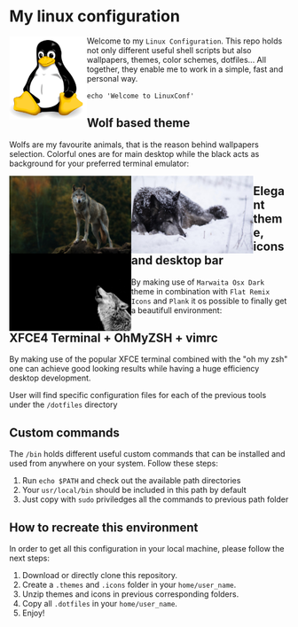 # My linux configuration

<img align="left" height="150" width="140" src="logo.png">

Welcome to my `Linux Configuration`. This repo holds not only different useful
shell scripts but also wallpapers, themes, color schemes, dotfiles... All
together, they enable me to work in a simple, fast and personal way. 

```shell
echo 'Welcome to LinuxConf'
```

## Wolf based theme

Wolfs are my favourite animals, that is the reason behind wallpapers selection.
Colorful ones are for main desktop while the black acts as background for your
preferred terminal emulator:

<img align="left" height="140" width="220" src="wallpapers/wolf_summer.jpg">
<img align="left" height="140" width="220" src="wallpapers/wolf_winter.jpg">
<img align="left" height="140" width="220" src="wallpapers/bash_wallpaper.png">

## Elegant theme, icons and desktop bar

By making use of `Marwaita Osx Dark` theme in combination with `Flat Remix
Icons` and `Plank` it os possible to finally get a beautifull environment:

## XFCE4 Terminal + OhMyZSH + vimrc

By making use of the popular XFCE terminal combined with the "oh my zsh" one
can achieve good looking results while having a huge efficiency desktop
development.

User will find specific configuration files for each of the previous tools
under the `/dotfiles` directory

## Custom commands

The `/bin` holds different useful custom commands that can be installed
and used from anywhere on your system. Follow these steps:

1. Run `echo $PATH` and check out the available path directories
2. Your `usr/local/bin` should be included in this path by default
3. Just copy with `sudo` priviledges all the commands to previous path folder

## How to recreate this environment

In order to get all this configuration in your local machine, please follow the
next steps:

1. Download or directly clone this repository.
2. Create a `.themes` and `.icons` folder in your `home/user_name`.
3. Unzip themes and icons in previous corresponding folders.
4. Copy all `.dotfiles` in your `home/user_name`.
5. Enjoy!
